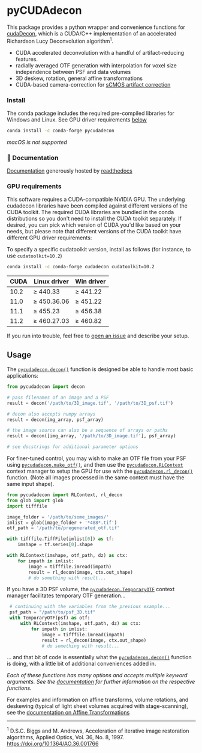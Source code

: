 # pyCUDAdecon

This package provides a python wrapper and convenience functions for
[cudaDecon](https://github.com/scopetools/cudaDecon), which is a CUDA/C++
implementation of an accelerated Richardson Lucy Deconvolution
algorithm<sup>1</sup>.

* CUDA accelerated deconvolution with a handful of artifact-reducing features.
* radially averaged OTF generation with interpolation for voxel size
  independence between PSF and data volumes
* 3D deskew, rotation, general affine transformations
* CUDA-based camera-correction for [sCMOS artifact correction](https://llspy.readthedocs.io/en/latest/camera.html)


### Install

The conda package includes the required pre-compiled libraries for Windows and Linux. See GPU driver requirements [below](#gpu-requirements)

```sh
conda install -c conda-forge pycudadecon
```

*macOS is not supported*

### 📖 Documentation
[Documentation](https://pycudadecon.readthedocs.io/en/latest/index.html)
generously hosted by [readthedocs](https://readthedocs.org/)


### GPU requirements

This software requires a CUDA-compatible NVIDIA GPU. The underlying cudadecon
libraries have been compiled against different versions of the CUDA toolkit.
The required CUDA libraries are bundled in the conda distributions so you don't
need to install the CUDA toolkit separately.  If desired, you can pick which
version of CUDA you'd like based on your needs, but please note that different
versions of the CUDA toolkit have different GPU driver requirements:

To specify a specific cudatoolkit version, install as follows (for instance, to
use `cudatoolkit=10.2`)

```sh
conda install -c conda-forge cudadecon cudatoolkit=10.2
```

| CUDA | Linux driver | Win driver |
| ---- | ------------ | ---------- |
| 10.2 | ≥ 440.33     | ≥ 441.22   |
| 11.0 | ≥ 450.36.06  | ≥ 451.22   |
| 11.1 | ≥ 455.23     | ≥ 456.38   |
| 11.2 | ≥ 460.27.03  | ≥ 460.82   |


If you run into trouble, feel free to [open an
issue](https://github.com/tlambert03/pycudadecon/issues) and describe your
setup.


## Usage


The [`pycudadecon.decon()`](https://pycudadecon.readthedocs.io/en/latest/deconvolution.html#pycudadecon.decon) function is designed be able to handle most basic applications:

```python
from pycudadecon import decon

# pass filenames of an image and a PSF
result = decon('/path/to/3D_image.tif', '/path/to/3D_psf.tif')

# decon also accepts numpy arrays
result = decon(img_array, psf_array)

# the image source can also be a sequence of arrays or paths
result = decon([img_array, '/path/to/3D_image.tif'], psf_array)

# see docstrings for additional parameter options
```

For finer-tuned control, you may wish to make an OTF file from your PSF using [`pycudadecon.make_otf()`](https://pycudadecon.readthedocs.io/en/latest/otf.html?highlight=make_otf#pycudadecon.make_otf), and then use the [`pycudadecon.RLContext`](https://pycudadecon.readthedocs.io/en/latest/deconvolution.html?highlight=RLContext#pycudadecon.RLContext) context manager to setup the GPU for use with the [`pycudadecon.rl_decon()`](https://pycudadecon.readthedocs.io/en/latest/deconvolution.html?highlight=RLContext#pycudadecon.rl_decon) function.  (Note all images processed in the same context must have the same input shape).

```python
from pycudadecon import RLContext, rl_decon
from glob import glob
import tifffile

image_folder = '/path/to/some_images/'
imlist = glob(image_folder + '*488*.tif')
otf_path = '/path/to/pregenerated_otf.tif'

with tifffile.TiffFile(imlist[0]) as tf:
    imshape = tf.series[0].shape

with RLContext(imshape, otf_path, dz) as ctx:
    for impath in imlist:
        image = tifffile.imread(impath)
        result = rl_decon(image, ctx.out_shape)
        # do something with result...
```

If you have a 3D PSF volume, the [`pycudadecon.TemporaryOTF`](https://pycudadecon.readthedocs.io/en/latest/otf.html?highlight=temporaryotf#pycudadecon.TemporaryOTF) context manager facilitates temporary OTF generation...

```python
 # continuing with the variables from the previous example...
 psf_path = "/path/to/psf_3D.tif"
 with TemporaryOTF(psf) as otf:
     with RLContext(imshape, otf.path, dz) as ctx:
         for impath in imlist:
             image = tifffile.imread(impath)
             result = rl_decon(image, ctx.out_shape)
             # do something with result...
```

... and that bit of code is essentially what the [`pycudadecon.decon()`](https://pycudadecon.readthedocs.io/en/latest/deconvolution.html#pycudadecon.decon) function is doing, with a little bit of additional conveniences added in.

*Each of these functions has many options and accepts multiple keyword arguments. See the [documentation](https://pycudadecon.readthedocs.io/en/latest/index.html) for further information on the respective functions.*

For examples and information on affine transforms, volume rotations, and deskewing (typical of light sheet volumes acquired with stage-scanning), see the [documentation on Affine Transformations](https://pycudadecon.readthedocs.io/en/latest/affine.html)
___

<sup>1</sup> D.S.C. Biggs and M. Andrews, Acceleration of iterative image restoration algorithms, Applied Optics, Vol. 36, No. 8, 1997. https://doi.org/10.1364/AO.36.001766
